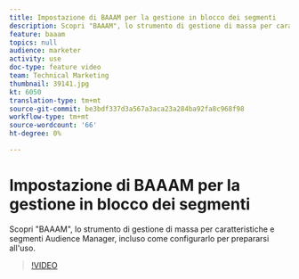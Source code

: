 ```yaml
---
title: Impostazione di BAAAM per la gestione in blocco dei segmenti
description: Scopri "BAAAM", lo strumento di gestione di massa per caratteristiche e segmenti  Audience Manager, incluso come configurarlo per prepararsi all'uso.
feature: baaam
topics: null
audience: marketer
activity: use
doc-type: feature video
team: Technical Marketing
thumbnail: 39141.jpg
kt: 6050
translation-type: tm+mt
source-git-commit: be3bdf337d3a567a3aca23a284ba92fa8c968f98
workflow-type: tm+mt
source-wordcount: '66'
ht-degree: 0%

---
```



# Impostazione di BAAAM per la gestione in blocco dei segmenti

Scopri &quot;BAAAM&quot;, lo strumento di gestione di massa per caratteristiche e segmenti  Audience Manager, incluso come configurarlo per prepararsi all&#39;uso.

>[!VIDEO](https://video.tv.adobe.com/v/39141/?quality=12&learn=on)

